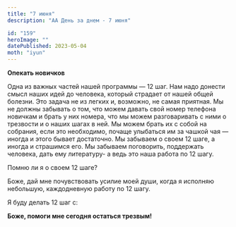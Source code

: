 ```yaml
---
title: "7 июня"
description: "АА День за днем - 7 июня"

id: "159"
heroImage: ""
datePublished: 2023-05-04
moth: "iyun"
---
```


**Опекать новичков**

Одна из важных частей нашей программы — 12 шаг. Нам надо донести смысл наших
идей до человека, который страдает от нашей общей болезни. Это задача не из
легких и, возможно, не самая приятная. Мы не должны забывать о том, что можем
давать свой номер телефона новичкам и брать у них номера, что мы можем
разговаривать с ними о трезвости и о наших шагах в ней. Мы можем брать их с
собой на собрания, если это необходимо, почаще улыбаться им за чашкой чая —
иногда и этого бывает достаточно. Мы забываем о своем 12 шаге, а иногда и
страшимся его. Мы забываем поговорить, поддержать человека, дать ему
литературу- а ведь это наша работа по 12 шагу.

Помню ли я о своем 12 шаге?

Боже, дай мне почувствовать усилие моей души, когда я исполняю небольшую,
каждодневную работу по 12 шагу.

Я буду делать 12 шаг с:

**Боже, помоги мне сегодня остаться трезвым!**
